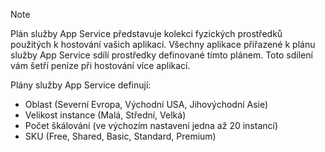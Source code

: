 > [!NOTE]
> Plán služby App Service představuje kolekci fyzických prostředků použitých k hostování vašich aplikací. Všechny aplikace přiřazené k plánu služby App Service sdílí prostředky definované tímto plánem. Toto sdílení vám šetří peníze při hostování více aplikací.
>
> Plány služby App Service definují:
> * Oblast (Severní Evropa, Východní USA, Jihovýchodní Asie)
> * Velikost instance (Malá, Střední, Velká)
> * Počet škálování (ve výchozím nastavení jedna až 20 instancí)
> * SKU (Free, Shared, Basic, Standard, Premium)
> 